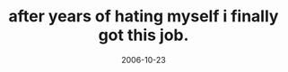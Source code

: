 ---
layout: base.njk
title : 'after years of hating myself i finally got this job.' 
view_title : 'after years of hating myself i finally got this job' 
year : '2006' 
date : '2006-10-23' 
img_file : '/drawing/afteryearsofhatingmyselfifi.png' 
html_file : 'afteryearsofhatingmyselfifi' 
next_html : 'ihatethephone.html' 
year_order : '279' 
permalink : "title/{{html_file}}.html"
---